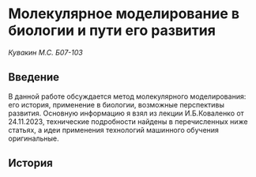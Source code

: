 # Молекулярное моделирование в биологии и пути его развития
*Кувакин М.С. Б07-103*

## Введение
В данной работе обсуждается метод молекулярного моделирования: его история, применение в биологии, возможные перспективы развития. Основную информацию я взял из лекции И.Б.Коваленко от 24.11.2023, технические подробности найдены в перечисленных ниже статьях, 
а идеи применения технологий машинного обучения оригинальные.

## История
